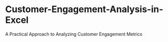 # Customer-Engagement-Analysis-in-Excel
A Practical Approach to Analyzing Customer Engagement Metrics 
